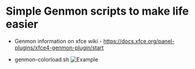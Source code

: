 # Simple Genmon scripts to make life easier

* Genmon information on xfce wiki - https://docs.xfce.org/panel-plugins/xfce4-genmon-plugin/start

* genmon-colorload.sh
  ![Example](https://github.com/pschonmann/genmon-scripts/assets/6333844/306c0335-0ba9-4e8b-b929-0893b09b675e)




